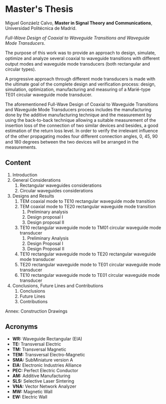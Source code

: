 # Master's Thesis

Miguel Gonzáelz Calvo, **Master in Signal Theory and Communications**, Universidad Politécnica de Madrid.

*Full-Wave Design of Coaxial to Waveguide Transitions and Waveguide Mode Transducers*.

The purpose of this work was to provide an approach to design, simulate, optimize and analyze several coaxial to waveguide transitions with diﬀerent output modes and waveguide mode transducers (both rectangular and circular types).

A progressive approach through different mode transducers is made with the ultimate goal of the complete design and verification process: design, simulation, optimization, manufacturing and measuring of a Marié-type TE01 circular waveguide mode transducer. 

The aforementioned Full-Wave Design of Coaxial to Waveguide Transitions and Waveguide Mode Transducers process includes the manufacturing done by the additive manufacturing technique and the measurement by using the back-to-back technique allowing a suitable measurement of the insertion loss of the connection of two similar devices and besides, a good estimation of the return loss level. In order to verify the irrelevant influence of the other propagating modes four diﬀerent connection angles, 0, 45, 90 and 180 degrees between the two devices will be arranged in the measurements.

## Content

1. Introduction
2. General Considerations
    1. Rectangular waveguides considerations
    2. Circular waveguides considerations
3. Designs and Results
    1. TEM coaxial mode to TE10 rectangular waveguide mode transition
    2. TEM coaxial mode to TE20 rectangular waveguide mode transition
        1. Preliminary analysis
        2. Design proposal I
        3. Design proposal II
    3. TE10 rectangular waveguide mode to TM01 circular waveguide mode transducer
        1. Preliminary Analysis
        2. Design Proposal I
        3. Design Proposal II
    4. TE10 rectangular waveguide mode to TE20 rectangular waveguide mode transducer
    5. TE20 rectangular waveguide mode to TE01 circular waveguide mode transducer
    6. TE10 rectangular waveguide mode to TE01 circular waveguide mode transducer
4.  Conclusions, Future Lines and Contributions
    1. Conclusions
    2. Future Lines
    3. Contributions

Annex: Construction Drawings

## Acronyms

- **WR:** Waveguide Rectangular (EIA)
- **TE:** Transversal Electric
- **TM:** Transversal Magnetic
- **TEM:** Transversal Electro-Magnetic
- **SMA:** SubMiniature version A
- **EIA:** Electronic Industries Alliance
- **PEC:** Perfect Electric Conductor
- **AM:** Additive Manufacturing
- **SLS:** Selective Laser Sintering
- **VNA:** Vector Network Analyzer
- **MW:** Magnetic Wall
- **EW:** Electric Wall
